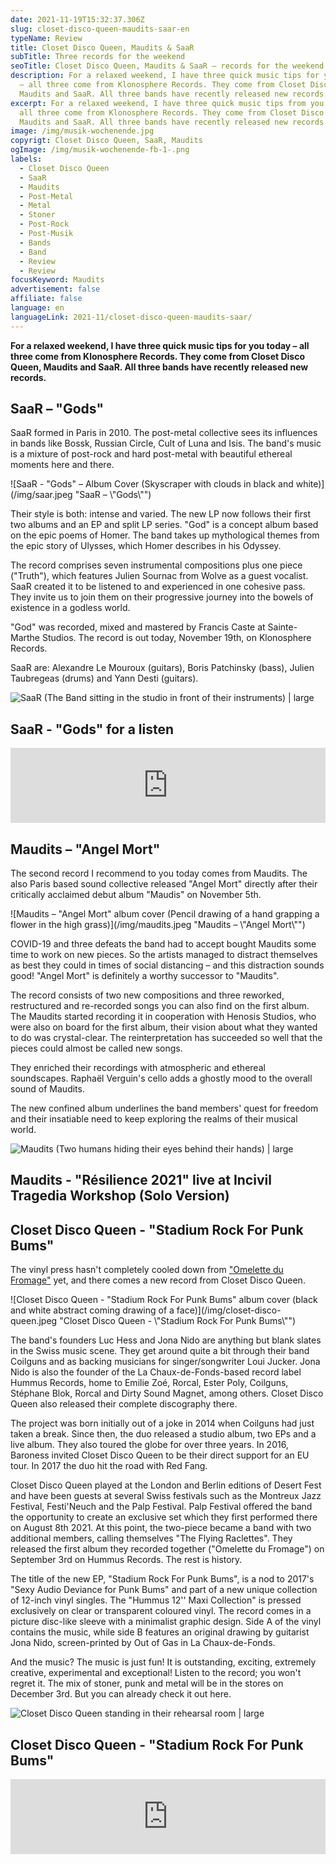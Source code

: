 ```yaml
---
date: 2021-11-19T15:32:37.306Z
slug: closet-disco-queen-maudits-saar-en
typeName: Review
title: Closet Disco Queen, Maudits & SaaR
subTitle: Three records for the weekend
seoTitle: Closet Disco Queen, Maudits & SaaR – records for the weekend
description: For a relaxed weekend, I have three quick music tips for you today
  – all three come from Klonosphere Records. They come from Closet Disco Queen,
  Maudits and SaaR. All three bands have recently released new records.
excerpt: For a relaxed weekend, I have three quick music tips from you today –
  all three come from Klonosphere Records. They come from Closet Disco Queen,
  Maudits and SaaR. All three bands have recently released new records.
image: /img/musik-wochenende.jpg
copyrigt: Closet Disco Queen, SaaR, Maudits
ogImage: /img/musik-wochenende-fb-1-.png
labels:
  - Closet Disco Queen
  - SaaR
  - Maudits
  - Post-Metal
  - Metal
  - Stoner
  - Post-Rock
  - Post-Musik
  - Bands
  - Band
  - Review
  - Review
focusKeyword: Maudits
advertisement: false
affiliate: false
language: en
languageLink: 2021-11/closet-disco-queen-maudits-saar/
---
```

**For a relaxed weekend, I have three quick music tips for you today – all three come from Klonosphere Records. They come from Closet Disco Queen, Maudits and SaaR. All three bands have recently released new records.**

## SaaR – "Gods"

SaaR formed in Paris in 2010. The post-metal collective sees its influences in bands like Bossk, Russian Circle, Cult of Luna and Isis. The band's music is a mixture of post-rock and hard post-metal with beautiful ethereal moments here and there.

![SaaR - "Gods" – Album Cover (Skyscraper with clouds in black and white)](/img/saar.jpeg "SaaR – \\"Gods\\"")

Their style is both: intense and varied. The new LP now follows their first two albums and an EP and split LP series. "God"  is a concept album based on the epic poems of Homer. The band takes up mythological themes from the epic story of Ulysses, which Homer describes in his Odyssey.

The record comprises seven instrumental compositions plus one piece ("Truth"), which features Julien Sournac from Wolve as a guest vocalist. SaaR created it to be listened to and experienced in one cohesive pass. They invite us to join them on their progressive journey into the bowels of existence in a godless world.

"God" was recorded, mixed and mastered by Francis Caste at Sainte-Marthe Studios. The record is out today, November 19th, on Klonosphere Records.

SaaR are: Alexandre Le Mouroux (guitars), Boris Patchinsky (bass), Julien Taubregeas (drums) and Yann Desti (guitars).

![SaaR (The Band sitting in the studio in front of their instruments) | large](/img/saar.jpg "SaaR")

## SaaR - "Gods" for a listen

<iframe style="border: 0; width: 100%; height: 120px;" src="https://bandcamp.com/EmbeddedPlayer/album=1943744856/size=large/bgcol=ffffff/linkcol=0687f5/tracklist=false/artwork=small/transparent=true/" seamless><a href="https://saar.bandcamp.com/album/gods-2">GODS by SaaR</a></iframe>

## Maudits – "Angel Mort"

The second record I recommend to you today comes from Maudits. The also Paris based sound collective released "Angel Mort" directly after their critically acclaimed debut album "Maudis" on November 5th.

![Maudits – "Angel Mort" album cover (Pencil drawing of a hand grapping a flower in the high grass)](/img/maudits.jpeg "Maudits – \\"Angel Mort\\"")

COVID-19 and three defeats the band had to accept bought Maudits some time to work on new pieces. So the artists managed to distract themselves as best they could in times of social distancing – and this distraction sounds good! "Angel Mort" is definitely a worthy successor to "Maudits".

The record consists of two new compositions and three reworked, restructured and re-recorded songs you can also find on the first album. The Maudits started recording it in cooperation with Henosis Studios, who were also on board for the first album, their vision about what they wanted to do was crystal-clear. The reinterpretation has succeeded so well that the pieces could almost be called new songs.

They enriched their recordings with atmospheric and ethereal soundscapes. Raphaël Verguin's cello adds a ghostly mood to the overall sound of Maudits.

The new confined album underlines the band members' quest for freedom and their insatiable need to keep exploring the realms of their musical world.

![Maudits (Two humans hiding their eyes behind their hands) | large](/img/maudits.jpg "Maudits")

## Maudits - "Résilience 2021" live at Incivil Tragedia Workshop (Solo Version)

<YouTube id="T4ojBcJqVU" />

## Closet Disco Queen - "Stadium Rock For Punk Bums"

The vinyl press hasn't completely cooled down from ["Omelette du Fromage"](/2021/08/closet-disco-queen-the-flying-raclettes-omelette-du-fromage/) yet, and there comes a new record from Closet Disco Queen.

![Closet Disco Queen - "Stadium Rock For Punk Bums" album cover (black and white abstract coming drawing of a face)](/img/closet-disco-queen.jpeg "Closet Disco Queen - \\"Stadium Rock For Punk Bums\\"")

The band's founders Luc Hess and Jona Nido are anything but blank slates in the Swiss music scene. They get around quite a bit through their band Coilguns and as backing musicians for singer/songwriter Loui Jucker. Jona Nido is also the founder of the La Chaux-de-Fonds-based record label Hummus Records, home to Emilie Zoé, Rorcal, Ester Poly, Coilguns, Stéphane Blok, Rorcal and Dirty Sound Magnet, among others. Closet Disco Queen also released their complete discography there.

The project was born initially out of a joke in 2014 when Coilguns had just taken a break. Since then, the duo released a studio album, two EPs and a live album. They also toured the globe for over three years. In 2016, Baroness invited Closet Disco Queen to be their direct support for an EU tour.  In 2017 the duo hit the road with Red Fang.

Closet Disco Queen played at the London and Berlin editions of Desert Fest and have been guests at several Swiss festivals such as the Montreux Jazz Festival, Festi'Neuch and the Palp Festival. Palp Festival offered the band the opportunity to create an exclusive set which they first performed there on August 8th 2021. At this point, the two-piece became a band with two additional members, calling themselves "The Flying Raclettes". They released the first album they recorded together ("Omelette du Fromage") on September 3rd on Hummus Records. The rest is history.

The title of the new EP, "Stadium Rock For Punk Bums", is a nod to 2017's "Sexy Audio Deviance for Punk Bums" and part of a new unique collection of 12-inch vinyl singles. The "Hummus 12'' Maxi Collection" is pressed exclusively on clear or transparent coloured vinyl. The record comes in a picture disc-like sleeve with a minimalist graphic design. Side A of the vinyl contains the music, while side B features an original drawing by guitarist Jona Nido, screen-printed by Out of Gas in La Chaux-de-Fonds.

And the music? The music is just fun! It is outstanding, exciting, extremely creative, experimental and exceptional! Listen to the record; you won't regret it. The mix of stoner, punk and metal will be in the stores on December 3rd. But you can already check it out here.

![Closet Disco Queen standing in their rehearsal room | large](/img/closet-disco.jpg "Closet Disco Queenx")

## Closet Disco Queen - "Stadium Rock For Punk Bums"

<iframe style="border: 0; width: 100%; height: 120px;" src="https://bandcamp.com/EmbeddedPlayer/album=158460481/size=large/bgcol=ffffff/linkcol=5c9b72/tracklist=false/artwork=small/transparent=true/" seamless><a href="https://closetdiscoqueen.bandcamp.com/album/stadium-rock-for-punk-bums">Stadium Rock for Punk Bums by Closet Disco Queen</a></iframe>
